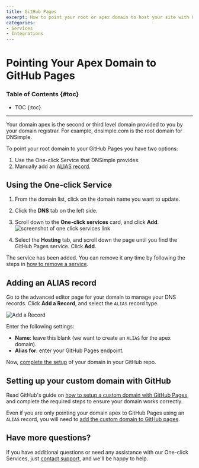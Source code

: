 ```yaml
---
title: GitHub Pages
excerpt: How to point your root or apex domain to host your site with GitHub Pages using DNSimple.
categories:
- Services
- Integrations
---
```


# Pointing Your Apex Domain to GitHub Pages

### Table of Contents {#toc}

* TOC
{:toc}

---

Your domain apex is the second or third level domain provided to you by your domain registrar. For example, dnsimple.com is the root domain for DNSimple.

To point your root domain to your GitHub Pages you have two options:

  1. Use the One-click Service that DNSimple provides.
  2. Manually add an [ALIAS record](/articles/alias-record/).

## Using the One-click Service

1. From the domain list, click on the domain name you want to update.
1. Click the **DNS** tab on the left side.
1. Scroll down to the **One-click services** card, and click **Add**.
    ![screenshot of one click services link](/files/one-click-services.png)

4. Select the **Hosting** tab, and scroll down the page until you find the GitHub Pages service. Click **Add**.

The service has been added. You can remove it any time by following the steps in [how to remove a service](/articles/services/#removing-services).

## Adding an ALIAS record

Go to the advanced editor page for your domain to manage your DNS records. Click **Add a Record**, and select the `ALIAS` record type.

![Add a Record](/files/dnsimple-alias-record-1.png)

Enter the following settings:

- **Name**: leave this blank (we want to create an `ALIAS` for the apex domain).
- **Alias for**: enter your GitHub Pages endpoint.

Now, [complete the setup](https://help.github.com/articles/setting-up-a-custom-domain-with-pages#setting-the-domain-in-your-repo) of your domain in your GitHub repo.

## Setting up your custom domain with GitHub

Read GitHub's guide on [how to setup a custom domain with GitHub Pages](https://help.github.com/articles/using-a-custom-domain-with-github-pages/), and complete the required steps to ensure your domain works correctly.

Even if you are only pointing your domain apex to GitHub Pages using an `ALIAS` record, you will need to [add the custom domain to GitHub pages](https://help.github.com/articles/adding-or-removing-a-custom-domain-for-your-github-pages-site/).

## Have more questions?

If you have additional questions or need any assistance with our One-click Services, just [contact support](https://dnsimple.com/feedback), and we'll be happy to help.
